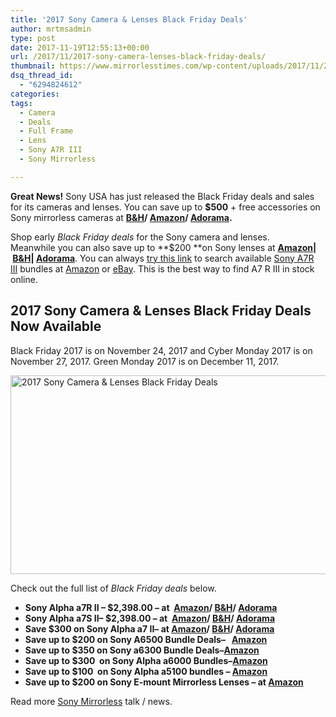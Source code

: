 ```yaml
---
title: '2017 Sony Camera & Lenses Black Friday Deals'
author: mrtmsadmin
type: post
date: 2017-11-19T12:55:13+00:00
url: /2017/11/2017-sony-camera-lenses-black-friday-deals/
thumbnail: https://www.mirrorlesstimes.com/wp-content/uploads/2017/11/2017-sony-camera-lenses-black-friday-deals.jpg
dsq_thread_id:
  - "6294824612"
categories:
tags:
  - Camera
  - Deals
  - Full Frame
  - Lens
  - Sony A7R III
  - Sony Mirrorless

---
```

**Great News!** Sony USA has just released the Black Friday deals and sales for its cameras and lenses. You can save up to **$500** + free accessories on Sony mirrorless cameras at **<a href="https://www.bhphotovideo.com/c/find/promoPage.jsp?P=1%2C0%2C0%2C1%2C252%7C1%2C5%2C0%2C0%2C20%2C2%2C2%2C0%2C0&permalinkForward=Y&B=45%2C8&Ns=p_DISCOUNT_PERCENT%7C1&F=0&ci=34508&bim=5&BI=20175&KBID=14249" target="_blank" rel="noopener nofollow external noreferrer" data-wpel-link="external">B&H</a>/ <a href="http://amzn.to/2yWo3Gj" target="_blank" rel="noopener nofollow external noreferrer" data-wpel-link="external">Amazon</a>/ <a href="https://adorama.evyy.net/c/63923/51926/1036?u=https%3A%2F%2Fwww.adorama.com%2Fl%2FCameras%2FSony%7EMirrorless-Cameras" target="_blank" rel="noopener nofollow external noreferrer" data-wpel-link="external">Adorama</a>.**

Shop early _Black Friday deals_ for the Sony camera and lenses. Meanwhile you can also save up to **$200 **on Sony lenses at **<a href="http://amzn.to/2yYednz" target="_blank" rel="noopener nofollow external noreferrer" data-wpel-link="external">Amazon</a>| <a href="https://www.bhphotovideo.com/c/search?N=4196380428+4099560915+3999800997&ci=17912&origSearch=sony+e-mount+lenses&BI=20175&KBID=14249" target="_blank" rel="noopener nofollow external noreferrer" data-wpel-link="external">B&H</a>| <a href="https://adorama.evyy.net/c/63923/51926/1036?u=https%3A%2F%2Fwww.adorama.com%2Fl%2FLenses%2FSony%7EMirrorless-Lenses" target="_blank" rel="noopener nofollow external noreferrer" data-wpel-link="external">Adorama</a>**. You can always <a href="https://aax-us-east.amazon-adsystem.com/x/c/QiIjWh52UXJMlaGGpqt7Qt4AAAFfyUIwmwEAAAFKAeeDh10/https://assoc-redirect.amazon.com/g/r/http://amzn.to/2yCWlys/ref=as_at?linkCode=w61&imprToken=WYVIwqXHpI8x01FSbKL39w&slotNum=1" target="_blank" rel="nofollow external noopener noreferrer" data-wpel-link="external">try this link</a> to search available [Sony A7R III][1] bundles at <a href="https://aax-us-east.amazon-adsystem.com/x/c/QiIjWh52UXJMlaGGpqt7Qt4AAAFfyUIwmwEAAAFKAeeDh10/https://assoc-redirect.amazon.com/g/r/http://amzn.to/2yCWlys/ref=as_at?linkCode=w61&imprToken=WYVIwqXHpI8x01FSbKL39w&slotNum=2" target="_blank" rel="nofollow external noopener noreferrer" data-wpel-link="external">Amazon</a> or <a href="http://rover.ebay.com/rover/1/711-53200-19255-0/1?icep_ff3=9&pub=5575061265&toolid=10001&campid=5337389939&customid=&icep_uq=Sony+A7R+III&icep_sellerId=&icep_ex_kw=&icep_sortBy=12&icep_catId=625&icep_minPrice=&icep_maxPrice=&ipn=psmain&icep_vectorid=229466&kwid=902099&mtid=824&kw=lg" target="_blank" rel="nofollow external noopener noreferrer" data-wpel-link="external">eBay</a>. This is the best way to find A7 R III in stock online.<!--more-->

## 2017 Sony Camera & Lenses Black Friday Deals Now Available

Black Friday 2017 is on November 24, 2017 and Cyber Monday 2017 is on November 27, 2017. Green Monday 2017 is on December 11, 2017.

[<img class="aligncenter wp-image-1430 size-full" title="2017 Sony Camera & Lenses Black Friday Deals" src="https://i0.wp.com/www.mirrorlesstimes.com/wp-content/uploads/2017/11/2017-sony-camera-lenses-black-friday-deals.jpg?resize=600%2C318&#038;ssl=1" alt="2017 Sony Camera & Lenses Black Friday Deals" width="600" height="318" srcset="https://i0.wp.com/www.mirrorlesstimes.com/wp-content/uploads/2017/11/2017-sony-camera-lenses-black-friday-deals.jpg?w=1024&ssl=1 1024w, https://i0.wp.com/www.mirrorlesstimes.com/wp-content/uploads/2017/11/2017-sony-camera-lenses-black-friday-deals.jpg?resize=470%2C249&ssl=1 470w, https://i0.wp.com/www.mirrorlesstimes.com/wp-content/uploads/2017/11/2017-sony-camera-lenses-black-friday-deals.jpg?resize=768%2C407&ssl=1 768w, https://i0.wp.com/www.mirrorlesstimes.com/wp-content/uploads/2017/11/2017-sony-camera-lenses-black-friday-deals.jpg?resize=970%2C513&ssl=1 970w" sizes="(max-width: 600px) 100vw, 600px" data-recalc-dims="1" />][2]

Check out the full list of _Black Friday deals_ below.

  * **Sony Alpha a7R II – $2,398.00 – at  <a href="http://amzn.to/2yYedUv" target="_blank" rel="noopener nofollow external noreferrer" data-wpel-link="external">Amazon</a>/ <a href="https://www.bhphotovideo.com/c/search?InitialSearch=yes&N=0&Ntt=Sony+Alpha+a7R+II&Top+Nav-Search=&BI=20175&KBID=14249" target="_blank" rel="noopener nofollow external noreferrer" data-wpel-link="external">B&H</a>/ <a href="https://adorama.evyy.net/c/63923/51926/1036?u=https%3A%2F%2Fwww.adorama.com%2Fisoa7r2.html" target="_blank" rel="noopener nofollow external noreferrer" data-wpel-link="external">Adorama</a>**
  * **Sony Alpha a7S II– $2,398.00 – at  <a href="http://amzn.to/2zR0O3K" target="_blank" rel="noopener nofollow external noreferrer" data-wpel-link="external">Amazon</a>/ <a href="https://www.bhphotovideo.com/c/search?InitialSearch=yes&N=0&Ntt=Sony+Alpha+a7s+II&Top+Nav-Search=&BI=20175&KBID=14249" target="_blank" rel="noopener nofollow external noreferrer" data-wpel-link="external">B&H</a>/ <a href="https://adorama.evyy.net/c/63923/51926/1036?u=https%3A%2F%2Fwww.adorama.com%2Fl%2F%3Fsearchinfo%3Dsony%2Balpha%2Ba7s%2Bii" target="_blank" rel="noopener nofollow external noreferrer" data-wpel-link="external">Adorama</a>**
  * **Save $300 on Sony Alpha a7 II– at <a href="http://amzn.to/2yYXKQ3" target="_blank" rel="noopener nofollow external noreferrer" data-wpel-link="external">Amazon</a>/ <a href="https://www.bhphotovideo.com/c/search?InitialSearch=yes&N=0&Ntt=Sony+Alpha+a7++II&BI=20175&KBID=14249" target="_blank" rel="noopener nofollow external noreferrer" data-wpel-link="external">B&H</a>/ <a href="https://adorama.evyy.net/c/63923/51926/1036?u=https%3A%2F%2Fwww.adorama.com%2Fl%2F%3Fsearchinfo%3Dsony%2Balpha%2Ba7%2B%2Bii" target="_blank" rel="noopener nofollow external noreferrer" data-wpel-link="external">Adorama</a>**
  * **Save up to $200 on Sony A6500 Bundle Deals–   <a href="http://amzn.to/2j5ChOD" target="_blank" rel="noopener nofollow external noreferrer" data-wpel-link="external">Amazon</a>**
  * **Save up to $350 on Sony a6300 Bundle Deals–<a href="http://amzn.to/2z02dC5" target="_blank" rel="noopener nofollow external noreferrer" data-wpel-link="external">Amazon</a>**
  * **Save up to $300  on Sony Alpha a6000 Bundles–<a href="http://amzn.to/2zSjC2E" target="_blank" rel="noopener nofollow external noreferrer" data-wpel-link="external">Amazon</a>**
  * **Save up to $100  on Sony Alpha a5100 bundles – <a href="http://amzn.to/2zQ3jU6" target="_blank" rel="noopener nofollow external noreferrer" data-wpel-link="external">Amazon</a>**
  * **Save up to $200 on Sony E-mount Mirrorless Lenses – at <a href="http://amzn.to/2yYkAqU" target="_blank" rel="noopener nofollow external noreferrer" data-wpel-link="external">Amazon</a>**

Read more [Sony Mirrorless][3] talk / news.

 [1]: https://www.mirrorlesstimes.com/tags/sony-a7r-iii/
 [2]: https://i0.wp.com/www.mirrorlesstimes.com/wp-content/uploads/2017/11/2017-sony-camera-lenses-black-friday-deals.jpg?ssl=1
 [3]: https://www.mirrorlesstimes.com/tags/sony-mirrorless/